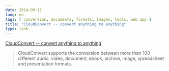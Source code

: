 ```yaml
---
date: 2014-09-11
lang: en
tags: [ conversion, documents, formats, images, tools, web app ]
title: "CloudConvert -- convert anything to anything"
type: link
---
```


[CloudConvert -- convert anything to
anything](https://cloudconvert.org/)

> CloudConvert supports the conversion between more than 100 different
> audio, video, document, ebook, archive, image, spreadsheet and
> presentation formats.

